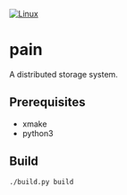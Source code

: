 [![Linux](https://github.com/ivanallen/pain/actions/workflows/ubuntu.yml/badge.svg)](https://github.com/ivanallen/pain/actions/workflows/ubuntu.yml)

# pain
A distributed storage system.


## Prerequisites

- xmake
- python3

## Build

```
./build.py build
```